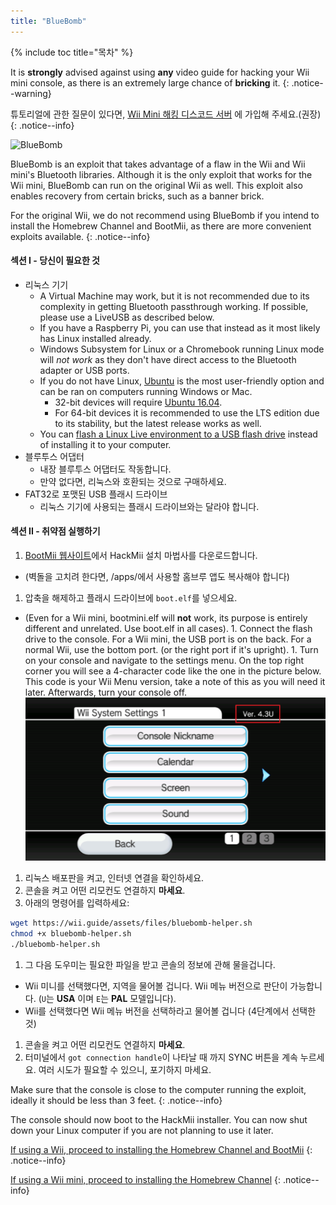 ```yaml
---
title: "BlueBomb"
---
```


{% include toc title="목차" %}

It is **strongly** advised against using **any** video guide for hacking your Wii mini console, as there is an extremely large chance of **bricking** it.
{: .notice--warning}

튜토리얼에 관한 질문이 있다면, [Wii Mini 해킹 디스코드 서버](https://discord.gg/6ryxnkS) 에 가입해 주세요.(권장)
{: .notice--info}

![BlueBomb](/images/bluebomb.png)

BlueBomb is an exploit that takes advantage of a flaw in the Wii and Wii mini's Bluetooth libraries. Although it is the only exploit that works for the Wii mini, BlueBomb can run on the original Wii as well. This exploit also enables recovery from certain bricks, such as a banner brick.

For the original Wii, we do not recommend using BlueBomb if you intend to install the Homebrew Channel and BootMii, as there are more convenient exploits available.
{: .notice--info}

#### 섹션 I - 당신이 필요한 것
- 리눅스 기기
  - A Virtual Machine may work, but it is not recommended due to its complexity in getting Bluetooth passthrough working. If possible, please use a LiveUSB as described below.
  - If you have a Raspberry Pi, you can use that instead as it most likely has Linux installed already.
  - Windows Subsystem for Linux or a Chromebook running Linux mode will *not work* as they don't have direct access to the Bluetooth adapter or USB ports.
  - If you do not have Linux, [Ubuntu](https://ubuntu.com/download/desktop) is the most user-friendly option and can be ran on computers running Windows or Mac.
    - 32-bit devices will require [Ubuntu 16.04](http://releases.ubuntu.com/16.04/).
    - For 64-bit devices it is recommended to use the LTS edition due to its stability, but the latest release works as well.
  - You can [flash a Linux Live environment to a USB flash drive](https://ubuntu.com/tutorials/tutorial-create-a-usb-stick-on-windows#1-overview) instead of installing it to your computer.
- 블루투스 어댑터
  - 내장 블루투스 어댑터도 작동합니다.
  - 만약 없다면, 리눅스와 호환되는 것으로 구매하세요.
- FAT32로 포맷된 USB 플래시 드라이브
  - 리눅스 기기에 사용되는 플래시 드라이브와는 달라야 합니다.

#### 섹션 II - 취약점 실행하기
1. [BootMii 웹사이트](https://bootmii.org/download/)에서 HackMii 설치 마법사를 다운로드합니다.
- (벽돌을 고치려 한다면, /apps/에서 사용할 홈브루 앱도 복사해야 합니다)
1. 압축을 해제하고 플래시 드라이브에 `boot.elf`를 넣으세요.
- (Even for a Wii mini, bootmini.elf will **not** work, its purpose is entirely different and unrelated. Use boot.elf in all cases). 1. Connect the flash drive to the console. For a Wii mini, the USB port is on the back. For a normal Wii, use the bottom port. (or the right port if it's upright). 1. Turn on your console and navigate to the settings menu. On the top right corner you will see a 4-character code like the one in the picture below. This code is your Wii Menu version, take a note of this as you will need it later. Afterwards, turn your console off. ![SystemMenuVersion](/images/Wii/SystemMenuVersion.png)
1. 리눅스 배포판을 켜고, 인터넷 연결을 확인하세요.
1. 콘솔을 켜고 어떤 리모컨도 연결하지 **마세요**.
1. 아래의 명령어를 입력하세요:
```bash
wget https://wii.guide/assets/files/bluebomb-helper.sh
chmod +x bluebomb-helper.sh
./bluebomb-helper.sh
```
1. 그 다음 도우미는 필요한 파일을 받고 콘솔의 정보에 관해 물을겁니다.
  - Wii 미니를 선택했다면, 지역을 물어볼 겁니다. Wii 메뉴 버전으로 판단이 가능합니다. (`U`는 **USA** 이며 `E`는 **PAL** 모델입니다).
  - Wii를 선택했다면 Wii 메뉴 버전을 선택하라고 물어볼 겁니다 (4단계에서 선택한 것)
1. 콘솔을 켜고 어떤 리모컨도 연결하지 **마세요**.
1. 터미널에서 `got connection handle`이 나타날 때 까지 SYNC 버튼을 계속 누르세요. 여러 시도가 필요할 수 있으니, 포기하지 마세요.

Make sure that the console is close to the computer running the exploit, ideally it should be less than 3 feet.
{: .notice--info}

The console should now boot to the HackMii installer. You can now shut down your Linux computer if you are not planning to use it later.

[If using a Wii, proceed to installing the Homebrew Channel and BootMii](hbc)
{: .notice--info}

[If using a Wii mini, proceed to installing the Homebrew Channel](hbc-mini)
{: .notice--info}

